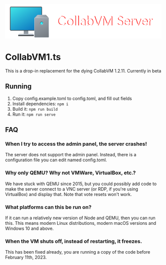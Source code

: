 ![Banner image](https://raw.githubusercontent.com/HolyNetworkAdapter/collabvm-1.2.ts/master/cvmserver.png "Banner image")
# CollabVM1.ts
This is a drop-in replacement for the dying CollabVM 1.2.11. Currently in beta

## Running
1. Copy config.example.toml to config.toml, and fill out fields
2. Install dependencies: `npm i`
3. Build it: `npm run build`
4. Run it: `npm run serve`

## FAQ
### When I try to access the admin panel, the server crashes!
The server does not support the admin panel. Instead, there is a configuration file you can edit named config.toml.
### Why only QEMU? Why not VMWare, VirtualBox, etc.?
We have stuck with QEMU since 2015, but you could possibly add code to make the server connect to a VNC server (or RDP, if you're using VirtualBox) and display that. Note that vote resets won't work.
### What platforms can this be run on?
If it can run a relatively new version of Node and QEMU, then you can run this. This means modern Linux distributions, modern macOS versions and Windows 10 and above.
### When the VM shuts off, instead of restarting, it freezes.
This has been fixed already, you are running a copy of the code before February 11th, 2023.
